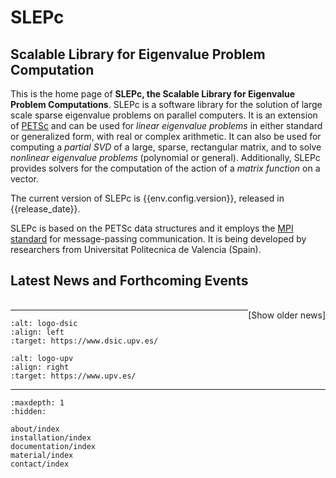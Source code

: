# SLEPc

## Scalable Library for Eigenvalue Problem Computation

This is the home page of **SLEPc, the Scalable Library for Eigenvalue Problem Computations**. SLEPc is a software library for the solution of large scale sparse eigenvalue problems on parallel computers. It is an extension of [PETSc](https://petsc.org) and can be used for _linear eigenvalue problems_ in either standard or generalized form, with real or complex arithmetic. It can also be used for computing a _partial SVD_ of a large, sparse, rectangular matrix, and to solve _nonlinear eigenvalue problems_ (polynomial or general).  Additionally, SLEPc provides solvers for the computation of the action of a _matrix function_ on a vector.

The current version of SLEPc is {{env.config.version}}, released in {{release_date}}.

SLEPc is based on the PETSc data structures and it employs the [MPI standard](https://www.mpi-forum.org) for message-passing communication. It is being developed by researchers from Universitat Politecnica de Valencia (Spain).

## Latest News and Forthcoming Events

<script src="_static/js/news.js"></script>

<div class="pst-scrollable-table-container">
<table class="table" id="newstable">
<thead></thead>
<tbody>
<script>
var newsitems = 5;
for (var i=0;i<newsitems;i++) {
    if (i%2) {
        document.write("<tr class='row-even'>");
    } else {
        document.write("<tr class='row-odd'>");
    }
    document.write("<td style='width:15%'><p><strong>"+news[i][0]+"</strong></p></td>");
    document.write("<td style='width:85%'><p>"+news[i][1]+"</p></td>");
    document.write("</tr>");
}
</script>
</tbody>
</table>
</div>

<div class="hideLink"><a style="float: right" onclick="batch=4;expandTable(newsitems,batch);newsitems+=batch;">[Show older news]</a></div>

***

```{image} _static/images/logo-dsic.svg
:alt: logo-dsic
:align: left
:target: https://www.dsic.upv.es/
```

```{image} _static/images/logo-upv.svg
:alt: logo-upv
:align: right
:target: https://www.upv.es/
```

***

```{toctree}
:maxdepth: 1
:hidden:

about/index
installation/index
documentation/index
material/index
contact/index
```


